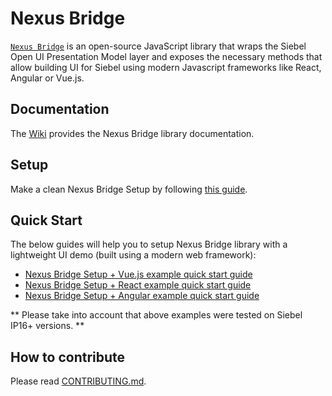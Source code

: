 # Nexus Bridge
[`Nexus Bridge`](https://pro.ideaportriga.com/offers/siebel-nexus19) is an open-source JavaScript library that wraps the Siebel Open UI Presentation Model layer and exposes the necessary methods that allow building UI for Siebel using modern Javascript frameworks like React, Angular or Vue.js.

## Documentation
The [Wiki](/../../wiki) provides the Nexus Bridge library documentation.

## Setup
Make a clean Nexus Bridge Setup by following [this guide](/../../wiki/Setup-Nexus-Bridge).

## Quick Start
The below guides will help you to setup Nexus Bridge library with a lightweight UI demo (built using a modern web framework):
- [Nexus Bridge Setup + Vue.js example quick start guide](/examples/VUE.JS%20Examples/Demo%20Example/readme.md)
- [Nexus Bridge Setup + React example quick start guide](/examples/REACT%20Examples/Demo%20Example/readme.md)
- [Nexus Bridge Setup + Angular example quick start guide](/examples/ANGULAR%20Examples/SR%20Form%20Applet/README.md)

** Please take into account that above examples were tested on Siebel IP16+ versions. **

## How to contribute
Please read [CONTRIBUTING.md](CONTRIBUTING.md).
